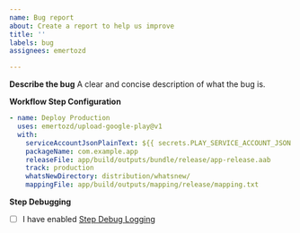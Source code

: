 ```yaml
---
name: Bug report
about: Create a report to help us improve
title: ''
labels: bug
assignees: emertozd

---
```


**Describe the bug**
A clear and concise description of what the bug is.

**Workflow Step Configuration**

<!-- Update the example below with your configuration to better help me debug your issue. You can obfuscate anything that isn't public. -->

```yml
- name: Deploy Production
  uses: emertozd/upload-google-play@v1
  with:
    serviceAccountJsonPlainText: ${{ secrets.PLAY_SERVICE_ACCOUNT_JSON }}
    packageName: com.example.app
    releaseFile: app/build/outputs/bundle/release/app-release.aab
    track: production
    whatsNewDirectory: distribution/whatsnew/
    mappingFile: app/build/outputs/mapping/release/mapping.txt
```

**Step Debugging**

- [ ] I have enabled [Step Debug Logging](https://docs.github.com/en/free-pro-team@latest/actions/managing-workflow-runs/enabling-debug-logging#enabling-step-debug-logging)

<!-- Please post your debug step logs for this step here to better help debugging, or link to your actions if your project is open source -->
